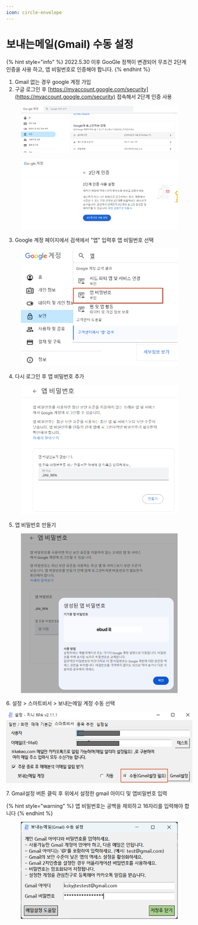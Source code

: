 ```yaml
---
icon: circle-envelope
---
```


# 보내는메일(Gmail) 수동 설정

{% hint style="info" %}
2022.5.30 이후 GooGle 정책이 변경되어 무조건 2단계 인증을 사용 하고, 앱 비밀번호로 인증해야 합니다.
{% endhint %}

1. Gmail 없는 경우 google 계정 가입
2. &#x20;구글 로그인 후 [https://myaccount.google.com/security](https://myaccount.google.com/security) 접속해서 2단계 인증 사용

<figure><img src="../.gitbook/assets/image (58).png" alt=""><figcaption></figcaption></figure>

<figure><img src="../.gitbook/assets/image (62).png" alt=""><figcaption></figcaption></figure>



3. Google 계정 페이지에서 검색에서  "앱" 입력후 앱  비밀번호 선택

<figure><img src="../.gitbook/assets/image (63).png" alt=""><figcaption></figcaption></figure>



4. 다시 로그인 후 앱 비밀번호 추가

<figure><img src="../.gitbook/assets/image (64).png" alt=""><figcaption></figcaption></figure>



5. 앱 비밀번호 만들기

<figure><img src="../.gitbook/assets/image (92).png" alt=""><figcaption></figcaption></figure>



6\. 설정 > 스마트비서 > 보내는메일 계정 수동 선택

![](<../.gitbook/assets/image (10).png>)



7\. Gmail설정 버튼 클릭 후 위에서 설정한 gmail 아이디 및 앱비밀번호 입력

{% hint style="warning" %}
앱 비밀번호는 공백을 제외하고 16자리를 입력해야 합니다
{% endhint %}

<figure><img src="../.gitbook/assets/image (97).png" alt=""><figcaption></figcaption></figure>
